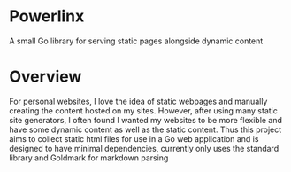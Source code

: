 # Powerlinx

A small Go library for serving static pages alongside dynamic content

# Overview

For personal websites, I love the idea of static webpages and manually creating the content hosted on my sites. However, after using many static site generators, I often found I wanted my websites to be more flexible and have some dynamic content as well as the static content. Thus this project aims to collect static html files for use in a Go web application and is designed to have minimal dependencies, currently only uses the standard library and Goldmark for markdown parsing
